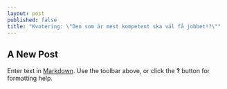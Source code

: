 ```yaml
---
layout: post
published: false
title: "Kvotering: \"Den som är mest kompetent ska väl få jobbet!?\""
---
```


## A New Post

Enter text in [Markdown](http://daringfireball.net/projects/markdown/). Use the toolbar above, or click the **?** button for formatting help.
